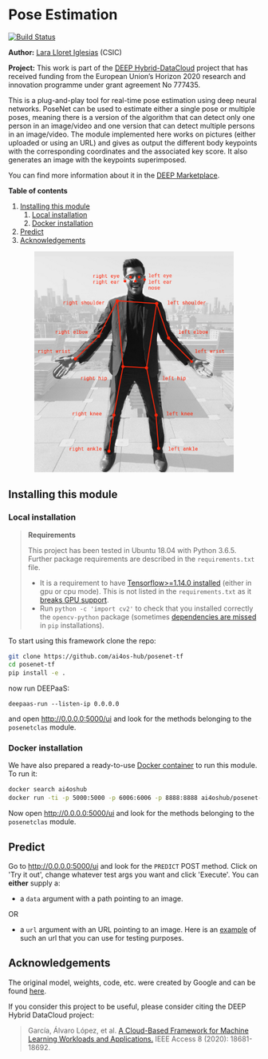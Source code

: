 Pose Estimation
====================================

[![Build Status](https://jenkins.cloud.ai4eosc.eu/buildStatus/icon?job=AI4OS-hub/posenet-tf/main)](https://jenkins.cloud.ai4eosc.eu/job/AI4OS-hub/job/posenet-tf/job/main/)


**Author:** [Lara Lloret Iglesias](https://github.com/laramaktub) (CSIC)

**Project:** This work is part of the [DEEP Hybrid-DataCloud](https://deep-hybrid-datacloud.eu/) project that has received funding from the European Union’s Horizon 2020 research and innovation programme under grant agreement No 777435.

This is a plug-and-play tool for real-time pose estimation using deep neural networks. PoseNet can be used to estimate
either a single pose or multiple poses, meaning there is a version of the algorithm that can detect only one person in
an image/video and one version that can detect multiple persons in an image/video. The module implemented here works on
pictures (either uploaded or using an URL) and gives as output the different body keypoints with the corresponding
coordinates and the associated key score. It also generates an image with the keypoints superimposed.

You can find more information about it in the [DEEP Marketplace](https://marketplace.deep-hybrid-datacloud.eu/modules/deep-oc-posenet-tf.html).

**Table of contents**
1. [Installing this module](#installing-this-module)
    1. [Local installation](#local-installation)
    2. [Docker installation](#docker-installation)
2. [Predict](#predict)
3. [Acknowledgements](#acknowledgments)

<p align="center">
<img src="./reports/figures/posenet.png" width="400">
</p>

## Installing this module

### Local installation

> **Requirements**
>
> This project has been tested in Ubuntu 18.04 with Python 3.6.5. Further package requirements are described in the
> `requirements.txt` file.
> - It is a requirement to have [Tensorflow>=1.14.0 installed](https://www.tensorflow.org/install/pip) (either in gpu 
> or cpu mode). This is not listed in the `requirements.txt` as it [breaks GPU support](https://github.com/tensorflow/tensorflow/issues/7166). 
> - Run `python -c 'import cv2'` to check that you installed correctly the `opencv-python` package (sometimes
> [dependencies are missed](https://stackoverflow.com/questions/47113029/importerror-libsm-so-6-cannot-open-shared-object-file-no-such-file-or-directo) in `pip` installations).

To start using this framework clone the repo:

```bash
git clone https://github.com/ai4os-hub/posenet-tf
cd posenet-tf
pip install -e .
```
now run DEEPaaS:
```
deepaas-run --listen-ip 0.0.0.0
```
and open http://0.0.0.0:5000/ui and look for the methods belonging to the `posenetclas` module.

### Docker installation

We have also prepared a ready-to-use [Docker container](https://github.com/ai4os-hub/posenet-tf) to
run this module. To run it:

```bash
docker search ai4oshub
docker run -ti -p 5000:5000 -p 6006:6006 -p 8888:8888 ai4oshub/posenet-tf
```

Now open http://0.0.0.0:5000/ui and look for the methods belonging to the `posenetclas` module.


## Predict

Go to http://0.0.0.0:5000/ui and look for the `PREDICT` POST method. Click on 'Try it out', change whatever test args
you want and click 'Execute'. You can **either** supply a:

* a `data` argument with a path pointing to an image.

OR
* a `url` argument with an URL pointing to an image. 
 Here is an [example](https://encrypted-tbn0.gstatic.com/images?q=tbn%3AANd9GcQOCB8ImJKc6uD12ZvXhM_2EFkqCi1xcd-izsCMWrDOy-ZMq80X) of such an url
 that you can use for testing purposes.


## Acknowledgements

The original model, weights, code, etc. were created by Google and can be found [here](https://github.com/tensorflow/tfjs-models/tree/master/posenet).

If you consider this project to be useful, please consider citing the DEEP Hybrid DataCloud project:

> García, Álvaro López, et al. [A Cloud-Based Framework for Machine Learning Workloads and Applications.](https://ieeexplore.ieee.org/abstract/document/8950411/authors) IEEE Access 8 (2020): 18681-18692. 
